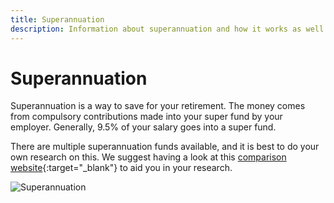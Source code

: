 ```yaml
---
title: Superannuation
description: Information about superannuation and how it works as well as how to compare superannuation options
---
```


# Superannuation

Superannuation is a way to save for your retirement. The money comes from compulsory contributions made into your super fund by your employer. Generally, 9.5% of your salary goes into a super fund.

There are multiple superannuation funds available, and it is best to do your own research on this. We suggest having a
look at this [comparison website](https://www.canstar.com.au/superannuation/){:target="\_blank"} to aid you in your research.

![Superannuation](/images/super.png?style=center 'Superannuation')
